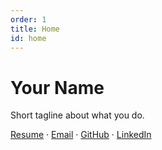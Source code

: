 ```yaml
---
order: 1
title: Home
id: home
---
```


# Your Name

Short tagline about what you do.

[Resume](#) · [Email](mailto:you@example.com) · [GitHub](https://github.com/yourhandle) · [LinkedIn](https://linkedin.com/in/yourhandle)
